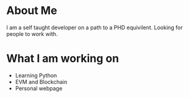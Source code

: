 # About Me

I am a self taught developer on a path to a PHD equivilent.
Looking for people to work with. 

# What I am working on
 
 - Learning Python
 - EVM and Blockchain
 - Personal webpage
 
 
